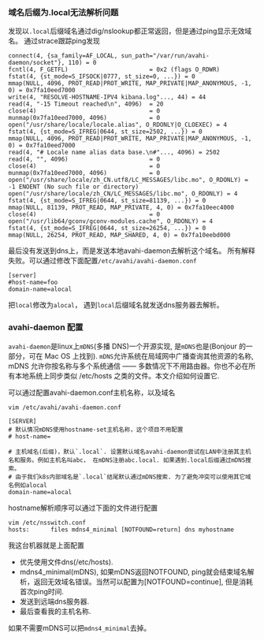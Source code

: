 ### 域名后缀为.local无法解析问题

   发现以`.local`后缀域名通过dig/nslookup都正常返回，但是通过ping显示无效域名。 通过strace跟踪ping发现
```
connect(4, {sa_family=AF_LOCAL, sun_path="/var/run/avahi-daemon/socket"}, 110) = 0
fcntl(4, F_GETFL)                       = 0x2 (flags O_RDWR)
fstat(4, {st_mode=S_IFSOCK|0777, st_size=0, ...}) = 0
mmap(NULL, 4096, PROT_READ|PROT_WRITE, MAP_PRIVATE|MAP_ANONYMOUS, -1, 0) = 0x7fa10eed7000
write(4, "RESOLVE-HOSTNAME-IPV4 kibana.log"..., 44) = 44
read(4, "-15 Timeout reached\n", 4096)  = 20
close(4)                                = 0
munmap(0x7fa10eed7000, 4096)            = 0
open("/usr/share/locale/locale.alias", O_RDONLY|O_CLOEXEC) = 4
fstat(4, {st_mode=S_IFREG|0644, st_size=2502, ...}) = 0
mmap(NULL, 4096, PROT_READ|PROT_WRITE, MAP_PRIVATE|MAP_ANONYMOUS, -1, 0) = 0x7fa10eed7000
read(4, "# Locale name alias data base.\n#"..., 4096) = 2502
read(4, "", 4096)                       = 0
close(4)                                = 0
munmap(0x7fa10eed7000, 4096)            = 0
open("/usr/share/locale/zh_CN.utf8/LC_MESSAGES/libc.mo", O_RDONLY) = -1 ENOENT (No such file or directory)
open("/usr/share/locale/zh_CN/LC_MESSAGES/libc.mo", O_RDONLY) = 4
fstat(4, {st_mode=S_IFREG|0644, st_size=81139, ...}) = 0
mmap(NULL, 81139, PROT_READ, MAP_PRIVATE, 4, 0) = 0x7fa10eec4000
close(4)                                = 0
open("/usr/lib64/gconv/gconv-modules.cache", O_RDONLY) = 4
fstat(4, {st_mode=S_IFREG|0644, st_size=26254, ...}) = 0
mmap(NULL, 26254, PROT_READ, MAP_SHARED, 4, 0) = 0x7fa10eebd000
```

最后没有发送到dns上，而是发送本地avahi-daemon去解析这个域名。 所有解释失败。可以通过修改下面配置`/etc/avahi/avahi-daemon.conf`
```
[server]
#host-name=foo
domain-name=alocal
```

把`local`修改为`alocal`， 遇到`local`后缀域名就发送dns服务器去解析。


### avahi-daemon 配置

`avahi-daemon`是linux上`mDNS`(多播 DNS)一个开源实现, 是`mDNS`也是(Bonjour 的一部分，可在 Mac OS 上找到). `mDNS`允许系统在局域网中广播查询其他资源的名称, mDNS 允许你按名称与多个系统通信 —— 多数情况下不用路由器。你也不必在所有本地系统上同步类似 /etc/hosts 之类的文件。本文介绍如何设置它.



可以通过配置avahi-daemon.conf主机名称，以及域名
```
vim /etc/avahi/avahi-daemon.conf

[SERVER]
# 默认情况mDNS使用hostname-set主机名称，这个项目不用配置
# host-name=

# 主机域名(后缀)，默认`.local`. 设置默认域名avahi-daemon尝试在LAN中注册其主机名和服务。例如主机名叫abc， 在mDNS注册abc.local. 如果遇到.local后缀通过mDNS搜索。 
# 由于我们k8s内部域名是`.local`结尾默认通过mDNS搜索. 为了避免冲突可以使用其它域名例如alocal
domain-name=alocal
```   

hostname解析顺序可以通过下面的文件进行配置
```
vim /etc/nsswitch.conf
hosts:      files mdns4_minimal [NOTFOUND=return] dns myhostname 
```

我这台机器就是上面配置
- 优先使用文件dns(/etc/hosts).
- mdns4_minimal(mDNS), 如果mDNS返回NOTFOUND, ping就会结束域名解析，返回无效域名错误。当然可以配置为[NOTFOUND=continue], 但是消耗首次ping时间.
- 发送到远端dns服务器.
- 最后查看我的主机名称.

如果不需要mDNS可以把`mdns4_minimal`去掉。
